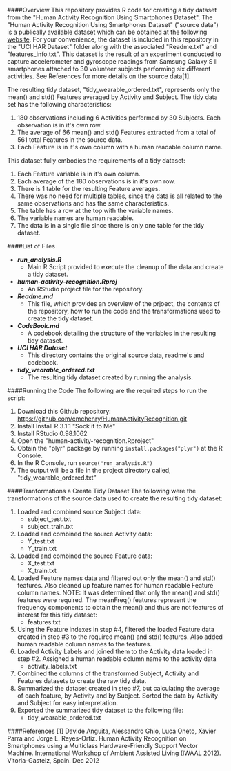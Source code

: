 ####Overview
This repository provides R code for creating a tidy dataset from the "Human Activity Recognition Using Smartphones Dataset".  The "Human Activity Recognition Using Smartphones Dataset" ("source data") is a publically available dataset which can be obtained at the following [website](http://archive.ics.uci.edu/ml/datasets/Human+Activity+Recognition+Using+Smartphones).  For your convenience, the dataset is included in this repository in the "UCI HAR Dataset" folder along with the associated "Readme.txt" and "features_info.txt".  This dataset is the result of an experiment conducted to capture accelerometer and gyroscope readings from Samsung Galaxy S II smartphones attached to 30 volunteer subjects performing six different activities. See References for more details on the source data[1].

The resulting tidy dataset, "tidy_wearable_ordered.txt", represents only the mean() and std() Features averaged by Activity and Subject.  The tidy data set has the following characteristics:

1. 180 observations including 6 Activities performed by 30 Subjects.  Each observation is in it's own row.
2. The average of 66 mean() and std() Features extracted from a total of 561 total Features in the source data.
3. Each Feature is in it's own column with a human readable column name.

This dataset fully embodies the requirements of a tidy dataset:

1. Each Feature variable is in it's own column.
2. Each average of the 180 observations is in it's own row.
3. There is 1 table for the resulting Feature averages.
4. There was no need for multiple tables, since the data is all related to the same observations and has the same characteristics.
5. The table has a row at the top with the variable names.
6. The variable names are human readable.
7. The data is in a single file since there is only one table for the tidy dataset. 

####List of Files
* ***run_analysis.R***
    * Main R Script provided to execute the cleanup of the data and create a tidy dataset.
* ***human-activity-recognition.Rproj***
    * An RStudio project file for the repository.
* ***Readme.md*** 
    * This file, which provides an overview of the prjoect, the contents of the repository, how to run the code and the transformations used to create the tidy dataset.
* ***CodeBook.md***
    * A codebook detailing the structure of the variables in the resulting tidy dataset.
* ***UCI HAR Dataset***
    * This directory contains the original source data, readme's and codebook.
* ***tidy_wearable_ordered.txt***
    * The resulting tidy dataset created by running the analysis.
    
    
####Running the Code
The following are the required steps to run the script:

1. Download this Github repository: https://github.com/cmchenry/HumanActivityRecognition.git
2. Install Install R 3.1.1 "Sock it to Me"
3. Install RStudio 0.98.1062
4. Open the "human-activity-recognition.Rproject"
5. Obtain the "plyr" package by running `install.packages("plyr")` at the R Console.
6. In the R Console, run `source("run_analysis.R")`
7. The output will be a file in the project directory called, "tidy_wearable_ordered.txt"

####Tranformations a Create Tidy Dataset
The following were the transformations of the source data used to create the resulting tidy dataset:

1. Loaded and combined source Subject data:
    * subject_test.txt
    * subject_train.txt
2. Loaded and combined the  source Activity data:
    * Y_test.txt
    * Y_train.txt
3. Loaded and combined the source Feature data:
    * X_test.txt
    * X_train.txt
4. Loaded Feature names data and filtered out only the mean() and std() features.  Also cleaned up feature names for human readable Feature column names.  NOTE: It was determined that only the mean() and std() features were required. The meanFreq() features represent the frequency components to obtain the mean() and thus are not features of interest for this tidy dataset:
    * features.txt
5. Using the Feature indexes in step #4, filtered the loaded Feature data created in step #3 to the required mean() and std() features.  Also added human readable column names to the features.
6. Loaded Activity Labels and joined them to the Activity data loaded in step #2.  Assigned a human readable column name to the activity data
    * activity_labels.txt
7. Combined the columns of the transformed Subject, Activity and Features datasets to create the raw tidy data.
8. Summarized the dataset created in step #7, but calculating the average of each feature, by Activity and by Subject.  Sorted the data by Activity and Subject for easy interpretation.
9. Exported the summarized tidy dataset to the following file:
    * tidy_wearable_ordered.txt
    
####References
[1] Davide Anguita, Alessandro Ghio, Luca Oneto, Xavier Parra and Jorge L. Reyes-Ortiz. Human Activity Recognition on Smartphones using a Multiclass Hardware-Friendly Support Vector Machine. International Workshop of Ambient Assisted Living (IWAAL 2012). Vitoria-Gasteiz, Spain. Dec 2012